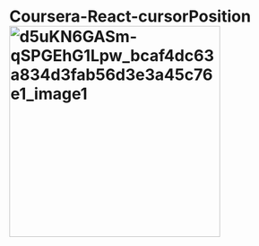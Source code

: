 # Coursera-React-cursorPosition<img width="376" alt="d5uKN6GASm-qSPGEhG1Lpw_bcaf4dc63a834d3fab56d3e3a45c76e1_image1" src="https://user-images.githubusercontent.com/111938820/219906751-bcfb2cb5-846e-4c03-8755-267165ecdcd2.png">

